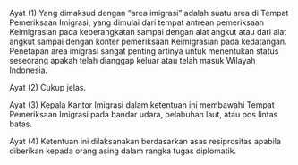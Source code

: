 Ayat (1)
Yang dimaksud dengan “area imigrasi” adalah suatu area di
Tempat Pemeriksaan Imigrasi, yang dimulai dari tempat
antrean pemeriksaan Keimigrasian pada keberangkatan
sampai dengan alat angkut atau dari alat angkut sampai
dengan konter pemeriksaan Keimigrasian pada kedatangan.
Penetapan area imigrasi sangat penting artinya untuk
menentukan status seseorang apakah telah dianggap keluar
atau telah masuk Wilayah Indonesia.

Ayat (2)
Cukup jelas.

Ayat (3)
Kepala Kantor Imigrasi dalam ketentuan ini membawahi
Tempat Pemeriksaan Imigrasi pada bandar udara,
pelabuhan laut, atau pos lintas batas.

Ayat (4)
Ketentuan ini dilaksanakan berdasarkan asas resiprositas
apabila diberikan kepada orang asing dalam rangka tugas
diplomatik.